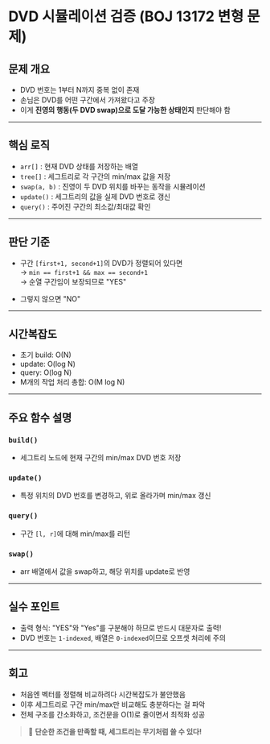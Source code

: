 # DVD 시뮬레이션 검증 (BOJ 13172 변형 문제)

## 문제 개요
- DVD 번호는 1부터 N까지 중복 없이 존재
- 손님은 DVD를 어떤 구간에서 가져왔다고 주장
- 이게 **진영의 행동(두 DVD swap)으로 도달 가능한 상태인지** 판단해야 함

---

## 핵심 로직

- `arr[]` : 현재 DVD 상태를 저장하는 배열
- `tree[]` : 세그트리로 각 구간의 min/max 값을 저장
- `swap(a, b)` : 진영이 두 DVD 위치를 바꾸는 동작을 시뮬레이션
- `update()` : 세그트리의 값을 실제 DVD 번호로 갱신
- `query()` : 주어진 구간의 최소값/최대값 확인

---

## 판단 기준

- 구간 `[first+1, second+1]`의 DVD가 정렬되어 있다면  
  → `min == first+1 && max == second+1`  
  → 순열 구간임이 보장되므로 "YES"

- 그렇지 않으면 "NO"

---

## 시간복잡도

- 초기 build: O(N)
- update: O(log N)
- query: O(log N)
- M개의 작업 처리 총합: O(M log N)

---

## 주요 함수 설명

### `build()`
- 세그트리 노드에 현재 구간의 min/max DVD 번호 저장

### `update()`
- 특정 위치의 DVD 번호를 변경하고, 위로 올라가며 min/max 갱신

### `query()`
- 구간 `[l, r]`에 대해 min/max를 리턴

### `swap()`
- arr 배열에서 값을 swap하고, 해당 위치를 update로 반영

---

## 실수 포인트

- 출력 형식: "YES"와 "Yes"를 구분해야 하므로 반드시 대문자로 출력!
- DVD 번호는 `1-indexed`, 배열은 `0-indexed`이므로 오프셋 처리에 주의

---

## 회고

- 처음엔 벡터를 정렬해 비교하려다 시간복잡도가 불안했음
- 이후 세그트리로 구간 min/max만 비교해도 충분하다는 걸 파악
- 전체 구조를 간소화하고, 조건문을 O(1)로 줄이면서 최적화 성공

> 🧠 **단순한 조건을 만족할 때, 세그트리는 무기처럼 쓸 수 있다!**
